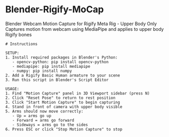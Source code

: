# Blender-Rigify-MoCap

Blender Webcam Motion Capture for Rigify Meta Rig - Upper Body Only
Captures motion from webcam using MediaPipe and applies to upper body Rigify bones

    # Instructions
    
    SETUP:
    1. Install required packages in Blender's Python:
       - opencv-python: pip install opencv-python
       - mediapipe: pip install mediapipe
       - numpy: pip install numpy
    2. Add a Rigify Basic Human armature to your scene
    3. Run this script in Blender's Script Editor
    
    USAGE:
    1. Find "Motion Capture" panel in 3D Viewport sidebar (press N)
    2. Click "Reset Pose" to return to rest position
    3. Click "Start Motion Capture" to begin capturing
    4. Stand in front of camera with upper body visible
    5. Arms should now move correctly:
       - Up = arms go up
       - Forward = arms go forward
       - Sideways = arms go to the sides
    6. Press ESC or click "Stop Motion Capture" to stop


